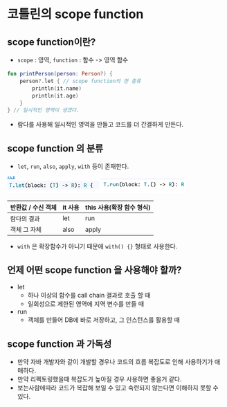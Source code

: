 # 코틀린의 scope function

## scope function이란?

- `scope` : 영역, `function` : 함수 -> 영역 함수

```kotlin
fun printPerson(person: Person?) {
    person?.let { // scope function의 한 종류
        println(it.name)
        println(it.age)
    }
} // 일시적인 영역이 생겼다.
```

- 람다를 사용해 일시적인 영역을 만들고 코드를 더 간결하게 만든다.

## scope function 의 분류

- `let`, `run`, `also`, `apply`, `with` 등이 존재한다.

![img.png](img.png)
![img_1.png](img_1.png)

| 반환값 / 수신 객체 | it 사용 | this 사용(확장 함수 형식) |
|-------------|-------|-------------------|
| 람다의 결과      | let   | run               |
| 객체 그 자체     | also  | apply             |

- `with` 은 확장함수가 아니기 때문에 `with() {}` 형태로 사용한다.

## 언제 어떤 scope function 을 사용해야 할까?
- let
  - 하나 이상의 함수를 call chain 결과로 호출 할 때
  - 일회성으로 제한된 영역에 지역 변수를 만들 때
- run
  - 객체를 만들어 DB에 바로 저장하고, 그 인스턴스를 활용할 때

## scope function 과 가독성
- 만약 자바 개발자와 같이 개발할 경우나 코드의 흐름 복잡도로 인해 사용하기가 애매하다.
- 만약 리펙토링했을때 복잡도가 높아질 경우 사용하면 좋을거 같다.
- 보는사람에따라 코드가 복잡해 보일 수 있고 숙련되지 않는다면 이해하지 못할 수 있다.